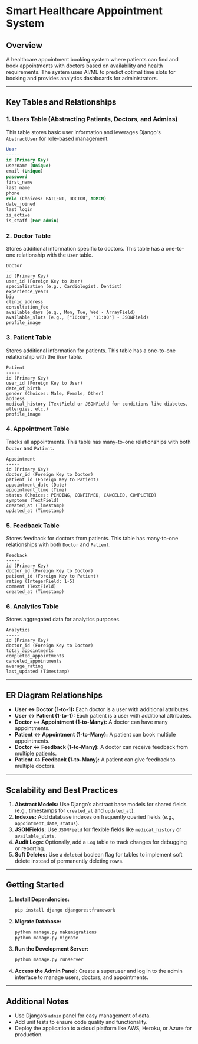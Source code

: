 # Smart Healthcare Appointment System

## Overview
A healthcare appointment booking system where patients can find and book appointments with doctors based on availability and health requirements. The system uses AI/ML to predict optimal time slots for booking and provides analytics dashboards for administrators.

---

## Key Tables and Relationships

### 1. Users Table (Abstracting Patients, Doctors, and Admins)
This table stores basic user information and leverages Django's `AbstractUser` for role-based management.

```sql
User
-----
id (Primary Key)
username (Unique)
email (Unique)
password
first_name
last_name
phone
role (Choices: PATIENT, DOCTOR, ADMIN)
date_joined
last_login
is_active
is_staff (For admin)
```

### 2. Doctor Table
Stores additional information specific to doctors. This table has a one-to-one relationship with the `User` table.

```plaintext
Doctor
-----
id (Primary Key)
user_id (Foreign Key to User)
specialization (e.g., Cardiologist, Dentist)
experience_years
bio
clinic_address
consultation_fee
available_days (e.g., Mon, Tue, Wed - ArrayField)
available_slots (e.g., ["10:00", "11:00"] - JSONField)
profile_image
```

### 3. Patient Table
Stores additional information for patients. This table has a one-to-one relationship with the `User` table.

```plaintext
Patient
-----
id (Primary Key)
user_id (Foreign Key to User)
date_of_birth
gender (Choices: Male, Female, Other)
address
medical_history (TextField or JSONField for conditions like diabetes, allergies, etc.)
profile_image
```

### 4. Appointment Table
Tracks all appointments. This table has many-to-one relationships with both `Doctor` and `Patient`.

```plaintext
Appointment
-----
id (Primary Key)
doctor_id (Foreign Key to Doctor)
patient_id (Foreign Key to Patient)
appointment_date (Date)
appointment_time (Time)
status (Choices: PENDING, CONFIRMED, CANCELED, COMPLETED)
symptoms (TextField)
created_at (Timestamp)
updated_at (Timestamp)
```

### 5. Feedback Table
Stores feedback for doctors from patients. This table has many-to-one relationships with both `Doctor` and `Patient`.

```plaintext
Feedback
-----
id (Primary Key)
doctor_id (Foreign Key to Doctor)
patient_id (Foreign Key to Patient)
rating (IntegerField: 1-5)
comment (TextField)
created_at (Timestamp)
```

### 6. Analytics Table
Stores aggregated data for analytics purposes.

```plaintext
Analytics
-----
id (Primary Key)
doctor_id (Foreign Key to Doctor)
total_appointments
completed_appointments
canceled_appointments
average_rating
last_updated (Timestamp)
```

---

## ER Diagram Relationships

- **User ↔ Doctor (1-to-1):** Each doctor is a user with additional attributes.
- **User ↔ Patient (1-to-1):** Each patient is a user with additional attributes.
- **Doctor ↔ Appointment (1-to-Many):** A doctor can have many appointments.
- **Patient ↔ Appointment (1-to-Many):** A patient can book multiple appointments.
- **Doctor ↔ Feedback (1-to-Many):** A doctor can receive feedback from multiple patients.
- **Patient ↔ Feedback (1-to-Many):** A patient can give feedback to multiple doctors.

---

## Scalability and Best Practices

1. **Abstract Models:** Use Django’s abstract base models for shared fields (e.g., timestamps for `created_at` and `updated_at`).
2. **Indexes:** Add database indexes on frequently queried fields (e.g., `appointment_date`, `status`).
3. **JSONFields:** Use `JSONField` for flexible fields like `medical_history` or `available_slots`.
4. **Audit Logs:** Optionally, add a `Log` table to track changes for debugging or reporting.
5. **Soft Deletes:** Use a `deleted` boolean flag for tables to implement soft delete instead of permanently deleting rows.

---

## Getting Started

1. **Install Dependencies:**
   ```bash
   pip install django djangorestframework
   ```

2. **Migrate Database:**
   ```bash
   python manage.py makemigrations
   python manage.py migrate
   ```

3. **Run the Development Server:**
   ```bash
   python manage.py runserver
   ```

4. **Access the Admin Panel:**
   Create a superuser and log in to the admin interface to manage users, doctors, and appointments.

---

## Additional Notes

- Use Django’s `admin` panel for easy management of data.
- Add unit tests to ensure code quality and functionality.
- Deploy the application to a cloud platform like AWS, Heroku, or Azure for production.
